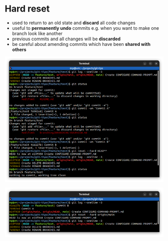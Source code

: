 # Hard reset

* used to return to an old state and **discard** all code changes
* useful to **permanently undo** commits e.g. when you want to make one branch look like another
* previous commits and all changes will be **discarded**
* be careful about amending commits which have been **shared with others**

![](images/git-reset-hard.png)

![](images/git-reset-hard-branch.png)